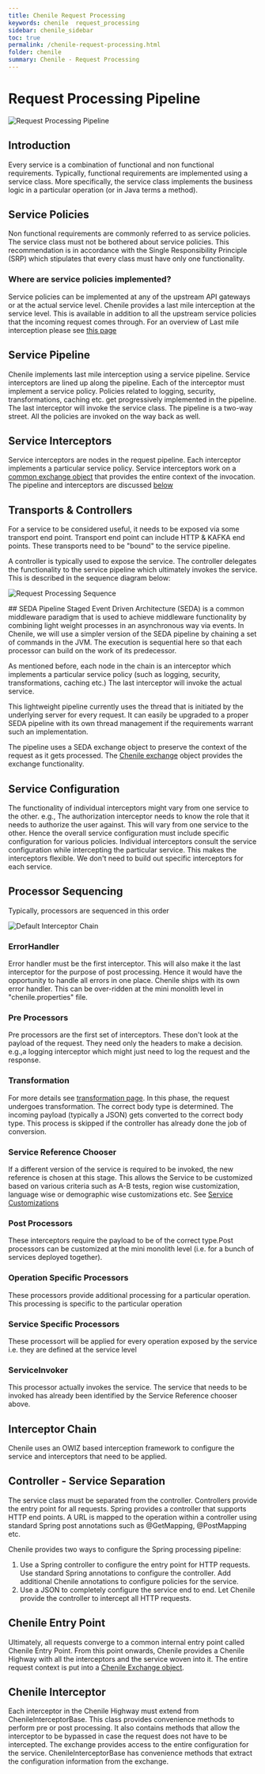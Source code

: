 ```yaml
---
title: Chenile Request Processing
keywords: chenile  request_processing
sidebar: chenile_sidebar
toc: true
permalink: /chenile-request-processing.html
folder: chenile
summary: Chenile - Request Processing
---
```


# Request Processing Pipeline

![Request Processing Pipeline](/images/chenile/request-processing.png "Request Processing Pipeline")

## Introduction
Every service is a combination of functional and non functional requirements. Typically, functional requirements are implemented using a service class.  More specifically, the service class implements the business logic in a particular operation (or in Java terms a method). 

## Service Policies
Non functional requirements are commonly referred to as service policies. The service class must not be bothered about service policies. This recommendation is in accordance with the Single Responsibility Principle (SRP) which stipulates that every class must have only one functionality. 

### Where are service policies implemented?
Service policies can be implemented at any of the upstream API gateways or at the actual service level. Chenile provides a last mile interception at the service level. This is available in addition to all the upstream service policies that the incoming request comes through. For an overview of Last mile interception please see [this page](last-mile-interception)

## Service Pipeline
Chenile implements last mile interception using a service pipeline. Service interceptors are lined up along the pipeline. Each of the interceptor must implement a service policy. Policies related to logging, security, transformations, caching etc. get progressively implemented in the pipeline. The last interceptor will invoke the service class. The pipeline is a two-way street. All the policies are invoked on the way back as well. 

## Service Interceptors
Service interceptors are nodes in the request pipeline. Each interceptor implements a particular service policy. Service interceptors work on a [common exchange object](exchange) that provides the entire context of the invocation. 
The pipeline and interceptors are discussed [below](#seda-pipeline)

## Transports & Controllers
For a service to be considered useful, it needs to be exposed via some transport end point. Transport end point can include HTTP & KAFKA end points. These transports need to be "bound" to the service pipeline. 

A controller is typically used to expose the service. The controller delegates the functionality to the service pipeline which ultimately invokes the service. This is described in the sequence diagram below:

![Request Processing Sequence](/images/chenile/request-processing-sequence.png)

<a name='seda-pipeline'/>
## SEDA Pipeline
Staged Event Driven Architecture (SEDA) is a common middleware paradigm that is used to achieve middleware functionality by combining light weight processes in an asynchronous way via events. 
In Chenile, we will use a simpler version of the SEDA pipeline by chaining a set of commands in the JVM. The execution is sequential here so that each processor can build on the work of its predecessor. 

As mentioned before, each node in the chain is an interceptor which implements a particular service policy (such as logging, security, transformations, caching etc.) The last interceptor will invoke the actual service. 

This lightweight pipeline currently uses the thread that is initiated by the underlying server for every request. It can easily be upgraded to a proper SEDA pipeline with its own thread management if the requirements warrant such an implementation. 

The pipeline uses a SEDA exchange object to preserve the context of the request as it gets processed. The [Chenile exchange](exchange) object provides the exchange functionality.

## Service Configuration
The functionality of individual interceptors might vary from one service to the other. e.g., The authorization interceptor needs to know the role that it needs to authorize the user against. This will vary from one service to the other. Hence the overall service configuration must include specific configuration for various policies. Individual interceptors consult the service configuration while intercepting the particular service. This makes the interceptors flexible. We don't need to build out specific interceptors for each service. 

## Processor Sequencing
Typically, processors are sequenced in this order

![Default Interceptor Chain](/images/chenile/default-interceptor-chain.png)

### ErrorHandler
Error handler must be the first interceptor. This will also make it the last interceptor for the purpose of post processing. Hence it would have the opportunity to handle all errors in one place. Chenile ships with its own error handler. This can be over-ridden at the mini monolith level in "chenile.properties" file. 

### Pre Processors
Pre processors are the first set of interceptors. These don't look at the payload of the request. They need only the headers to make a decision. e.g.,a logging interceptor which might just need to log the request and the response.

### Transformation
For more details see [transformation page](transform). 
In this phase, the request undergoes transformation. The correct body type is determined. The incoming payload (typically a JSON) gets converted to the correct body type. This process is skipped if the controller has already done the job of conversion. 

### Service Reference Chooser
If a different version of the service is required to be invoked, the new reference is chosen at this stage. This allows the Service to be customized based on various criteria such as A-B tests, region wise customization, language wise or demographic wise customizations etc. See [Service Customizations](service-customizations)

### Post Processors
These interceptors require the payload to be of the correct type.Post processors can be customized at the mini monolith level (i.e. for a bunch of services deployed together).

### Operation Specific Processors
These processors provide additional processing for a particular operation. This processing is specific to the particular operation 

### Service Specific Processors
These processort will be applied for every operation exposed by the service i.e. they are defined at the service level 

### ServiceInvoker
This processor actually invokes the service. The service that needs to be invoked has already been identified by the Service Reference chooser above. 

## Interceptor Chain
Chenile uses an OWIZ based interception framework to configure the service and interceptors that need to be applied.

## Controller - Service Separation
The service class must be separated from the controller. Controllers provide the entry point for all requests. Spring provides a controller that supports HTTP end points. A URL is mapped to the operation within a controller using standard Spring post annotations such as @GetMapping, @PostMapping etc. 

Chenile provides two ways to configure the Spring processing pipeline:
1. Use a Spring controller to configure the entry point for HTTP requests. Use standard Spring annotations to configure the controller. Add additional Chenile annotations to configure policies for the service.
2. Use a JSON to completely configure the service end to end. Let Chenile provide the controller to intercept all HTTP requests. 

## Chenile Entry Point
Ultimately, all requests converge to a common internal entry point called Chenile Entry Point. From this point onwards, Chenile provides a Chenile Highway with all the interceptors and the service woven into it. The entire request context is put into a [Chenile Exchange object](exchange). 

## Chenile Interceptor
Each interceptor in the Chenile Highway must extend from ChenileInterceptorBase. This class provides convenience methods to perform pre or post processing. It also contains methods that allow the interceptor to be bypassed in case the request does not have to be intercepted. The exchange provides access to the entire configuration for the service. ChenileInterceptorBase has convenience methods that extract the configuration information from the exchange. 




